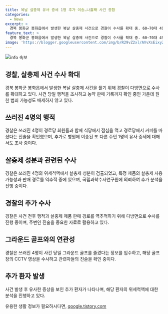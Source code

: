 ```yaml
---
title: 복날 살충제 유사 증세 1명 추가 이송…나흘째 사건 종합
categories:
  - News
excerpt: >
  경북 봉화군 봉화읍에서 발생한 복날 살충제 사건으로 경찰이 수사를 확대 중. 60∼70대 4명이 살충제를 섭취하고 쓰러진 후 경로당에서 커피를 마셨다는 진술 확인, 추가 가능성 염두. 용의자 특정 위해 탐문수사 집중하며 봉화군 내성4리 경로당에서 감식 및 관계자 탐문 중. 쓰러진 4명의 위세척액에서 살충제 성분 검출돼, 살충제 제품 판매 경로 역추적 중. 경찰은 농약 판매자 기록과 국립과학수사연구원 분석 등 추가 조사 진행 중.
feature_text: >
  경북 봉화군 봉화읍에서 발생한 복날 살충제 사건으로 경찰이 수사를 확대 중. 60∼70대 4명이 살충제를 섭취하고 쓰러진 후 경로당에서 커피를 마셨다는 진술 확인, 추가 가능성 염두. 용의자 특정 위해 탐문수사 집중하며 봉화군 내성4리 경로당에서 감식 및 관계자 탐문 중. 쓰러진 4명의 위세척액에서 살충제 성분 검출돼, 살충제 제품 판매 경로 역추적 중. 경찰은 농약 판매자 기록과 국립과학수사연구원 분석 등 추가 조사 진행 중.
image: 'https://blogger.googleusercontent.com/img/b/R29vZ2xl/AVvXsEixyZcFfHzMRdzZMjFBmAUKJYCLCGyLL1o632UiGVXcaFdKo_bkvkuCioo0uUKlGfBVcT3P84aROyZIXSBEx3Aw5nCQ3pTgDom1WDC4m8eifvWiAmWEEVb4x6G_l8C0QH225ldMjyaFvpxGEBGNO37VmDTDMHGhJPq73UglMfDca1-0aw/s1600/blogspot.png'
---
```


<p><img src="https://blogger.googleusercontent.com/img/b/R29vZ2xl/AVvXsEixyZcFfHzMRdzZMjFBmAUKJYCLCGyLL1o632UiGVXcaFdKo_bkvkuCioo0uUKlGfBVcT3P84aROyZIXSBEx3Aw5nCQ3pTgDom1WDC4m8eifvWiAmWEEVb4x6G_l8C0QH225ldMjyaFvpxGEBGNO37VmDTDMHGhJPq73UglMfDca1-0aw/s1600/blogspot.png" alt="info 속보" /></p>

<h2 data-ke-size="size26">경찰, 살충제 사건 수사 확대</h2>

<p data-ke-size="size16">경북 봉화군 봉화읍에서 발생한 복날 살충제 사건을 풀기 위해 경찰이 다방면으로 수사를 확대하고 있다. 사건 당일 행적을 조사하고 농약 판매 기록까지 확인 중인 가운데 원한 범죄 가능성도 배제하지 않고 있다.</p>

<h2 data-ke-size="size26">쓰러진 4명의 행적</h2>

<p data-ke-size="size16">경찰은 쓰러진 4명이 경로당 회원들과 함께 식당에서 점심을 먹고 경로당에서 커피를 마셨다는 진술을 확인했으며, 추가로 병원에 이송된 또 다른 주민 1명의 유사 증세에 대해서도 조사 중이다.</p>

<h2 data-ke-size="size26">살충제 성분과 관련된 수사</h2>

<p data-ke-size="size16">경찰은 쓰러진 4명의 위세척액에서 살충제 성분이 검출되었고, 특정 제품의 살충제 사용 가능성과 판매 경로를 역추적 중에 있으며, 국립과학수사연구원에 의뢰하여 추가 분석을 진행 중이다.</p>

<h2 data-ke-size="size26">경찰의 추가 수사</h2>

<p data-ke-size="size16">경찰은 사건 전후 행적과 살충제 제품 판매 경로를 역추적하기 위해 다방면으로 수사를 진행 중이며, 주변인 진술을 중요한 자료로 활용하고 있다.</p>

<h2 data-ke-size="size26">그라운드 골프와의 연관성</h2>

<p data-ke-size="size16">경찰은 쓰러진 4명이 사건 당일 그라운드 골프를 즐겼다는 정보를 입수하고, 해당 골프장의 CCTV 영상을 수사하고 관련자들의 진술을 확인 중이다.</p>

<h2 data-ke-size="size26">추가 환자 발생</h2>

<p data-ke-size="size16">사건 발생 후 유사한 증상을 보인 추가 환자가 나타나며, 해당 환자의 위세척액에 대한 분석을 진행하고 있다.</p>
유용한 생활 정보가 필요하시다면, <a href="https://qoogle.tistory.com" rel="dofollow">qoogle.tistory.com</a>


